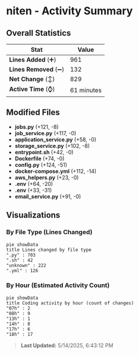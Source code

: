 # niten - Activity Summary 

## Overall Statistics

| Stat                   | Value                                                             |
| ---------------------- | ----------------------------------------------------------------- |
| **Lines Added** (➕)   | 961                                          |
| **Lines Removed** (➖) | 132                                        |
| **Net Change** (↕)    | 829                |
| **Active Time** (⌚)   | 61 minutes |


## Modified Files
- **jobs.py** (+121, -8)
- **job_service.py** (+117, -0)
- **application_service.py** (+58, -0)
- **storage_service.py** (+102, -8)
- **entrypoint.sh** (+42, -0)
- **Dockerfile** (+74, -0)
- **config.py** (+124, -51)
- **docker-compose.yml** (+112, -14)
- **aws_helpers.py** (+23, -0)
- **.env** (+64, -20)
- **.env** (+33, -31)
- **email_service.py** (+91, -0)

## Visualizations

### By File Type (Lines Changed)

```mermaid
pie showData
title Lines changed by file type
".py" : 703
".sh" : 42
"unknown" : 222
".yml" : 126
```

### By Hour (Estimated Activity Count)

```mermaid
pie showData
title Coding activity by hour (count of changes)
"07h" : 2
"08h" : 9
"13h" : 1
"14h" : 8
"17h" : 6
"18h" : 17
```


> **Last Updated:** 5/14/2025, 6:43:12 PM